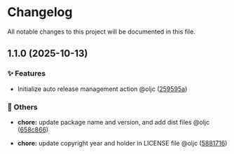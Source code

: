 # Changelog

All notable changes to this project will be documented in this file.

## 1.1.0 (2025-10-13)

### ✨ Features

* Initialize  auto release management action @oljc ([259595a](https://github.com/oljc/release/commit/259595addf79927ee13c7984a0e04c1a0ccd0090))

### 🔧 Others

* **chore:** update package name and version, and add dist files @oljc ([658c866](https://github.com/oljc/release/commit/658c866fcd7a5a21331fef91d92161d4393d5391))

* **chore:** update copyright year and holder in LICENSE file @oljc ([5881716](https://github.com/oljc/release/commit/5881716f3087be73472526f103d0481c7d4abc73))
